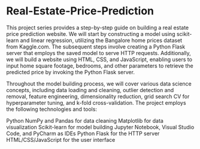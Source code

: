 # Real-Estate-Price-Prediction

This project series provides a step-by-step guide on building a real estate price prediction website. We will start by constructing a model using scikit-learn and linear regression, utilizing the Bangalore home prices dataset from Kaggle.com. The subsequent steps involve creating a Python Flask server that employs the saved model to serve HTTP requests. Additionally, we will build a website using HTML, CSS, and JavaScript, enabling users to input home square footage, bedrooms, and other parameters to retrieve the predicted price by invoking the Python Flask server.

Throughout the model building process, we will cover various data science concepts, including data loading and cleaning, outlier detection and removal, feature engineering, dimensionality reduction, grid search CV for hyperparameter tuning, and k-fold cross-validation. The project employs the following technologies and tools:

Python
NumPy and Pandas for data cleaning
Matplotlib for data visualization
Scikit-learn for model building
Jupyter Notebook, Visual Studio Code, and PyCharm as IDEs
Python Flask for the HTTP server
HTML/CSS/JavaScript for the user interface
